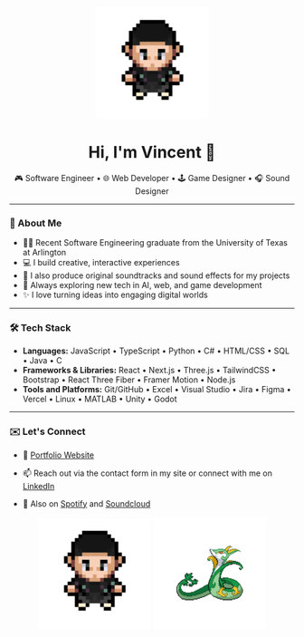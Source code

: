 <!-- Header Image or Animated Avatar -->
<p align="center">
  <img src="TrainerVincentupdate.gif" alt="Trainer Vincent walking" width="200"/>
</p>

<h1 align="center">Hi, I'm Vincent 👋</h1>

<p align="center">
  🎮 Software Engineer • 🌐 Web Developer • 🕹️ Game Designer • 🎧 Sound Designer  
</p>

---

### 🧠 About Me

- 👨‍🎓 Recent Software Engineering graduate from the University of Texas at Arlington  
- 💻 I build creative, interactive experiences  
- 🎵 I also produce original soundtracks and sound effects for my projects  
- 🤖 Always exploring new tech in AI, web, and game development  
- ✨ I love turning ideas into engaging digital worlds

---

### 🛠️ Tech Stack

- **Languages:**   JavaScript • TypeScript • Python • C# • HTML/CSS • SQL • Java • C
- **Frameworks & Libraries:**  React • Next.js • Three.js • TailwindCSS • Bootstrap • React Three Fiber • Framer Motion • Node.js
- **Tools and Platforms:**       Git/GitHub • Excel • Visual Studio • Jira • Figma • Vercel • Linux • MATLAB • Unity • Godot

---

### ✉️ Let's Connect

- 💼 [Portfolio Website](https://vincentnguyen.vercel.app)

- 📫 Reach out via the contact form in my site or connect with me on [LinkedIn](https://www.linkedin.com/in/vincent-huu-nguyen/)  

- 🎵 Also on [Spotify](https://open.spotify.com/artist/5qp1vNdznp5vqk6Kvl0oUu?si=bD0Vou67SCOcT5h6iZUuvw) and [Soundcloud](https://soundcloud.com/kingvincev)

<p align="center">
  <img src="TrainerVincentupdate.gif" alt="Serperior" width="200"/>
  <img src="serperior.gif" alt="Serperior" width="200"/>
</p>
